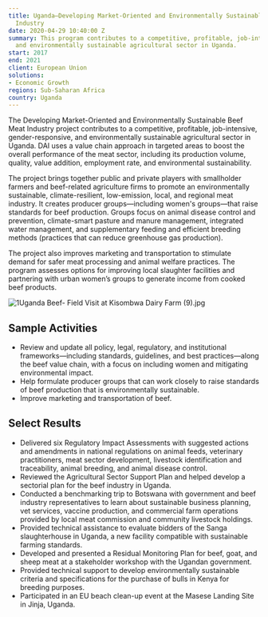 ```yaml
---
title: Uganda—Developing Market-Oriented and Environmentally Sustainable Beef Meat
  Industry
date: 2020-04-29 10:40:00 Z
summary: This program contributes to a competitive, profitable, job-intensive, gender-responsive,
  and environmentally sustainable agricultural sector in Uganda.
start: 2017
end: 2021
client: European Union
solutions:
- Economic Growth
regions: Sub-Saharan Africa
country: Uganda
---
```


The Developing Market-Oriented and Environmentally Sustainable Beef Meat Industry project contributes to a competitive, profitable, job-intensive, gender-responsive, and environmentally sustainable agricultural sector in Uganda. DAI uses a value chain approach in targeted areas to boost the overall performance of the meat sector, including its production volume, quality, value addition, employment rate, and environmental sustainability.

The project brings together public and private players with smallholder farmers and beef-related agriculture firms to promote an environmentally sustainable, climate-resilient, low-emission, local, and regional meat industry. It creates producer groups—including women's groups—that raise standards for beef production. Groups focus on  animal disease control and prevention, climate-smart pasture and manure management, integrated water management, and supplementary feeding and efficient breeding methods (practices that can reduce greenhouse gas production). 

The project also improves marketing and transportation to stimulate demand for safer meat processing and animal welfare practices. The program assesses options for improving local slaughter facilities and partnering with urban women’s groups to generate income from cooked beef products. 

![1Uganda Beef- Field Visit at Kisombwa Dairy Farm (9).jpg](/uploads/1Uganda%20Beef-%20Field%20Visit%20at%20Kisombwa%20Dairy%20Farm%20(9).jpg)
 
## Sample Activities

* Review and update all policy, legal, regulatory, and institutional frameworks—including standards, guidelines, and best practices—along the beef value chain, with a focus on including women and mitigating environmental impact.
* Help formulate producer groups that can work closely to raise standards of beef production that is environmentally sustainable.
* Improve marketing and transportation of beef.

## Select Results

* Delivered six Regulatory Impact Assessments with suggested actions and amendments in national regulations on animal feeds, veterinary practitioners, meat sector development, livestock identification and traceability, animal breeding, and animal disease control. 
* Reviewed the Agricultural Sector Support Plan and helped develop a sectorial plan for the beef industry in Uganda.
* Conducted a benchmarking trip to Botswana with government and beef industry representatives to learn about sustainable business planning, vet services, vaccine production, and commercial farm operations provided by local meat commission and community livestock holdings. 
* Provided technical assistance to evaluate  bidders of the Sanga slaughterhouse in Uganda, a new facility compatible with sustainable farming standards.
* Developed and presented a Residual Monitoring Plan for beef, goat, and sheep meat at a stakeholder workshop with the Ugandan government. 
* Provided technical support to develop environmentally sustainable criteria and specifications for the purchase of bulls in Kenya for breeding purposes.
* Participated in an EU beach clean-up event at the Masese Landing Site in Jinja, Uganda.